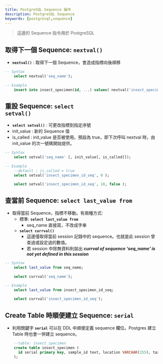 ```yaml
---
title: PostgreSQL Sequence 操作
description: PostgreSQL Sequence
keywords: [postgresql,sequence]
---
```


> 這邊的 Sequence 指令用於 PostgreSQL 

## 取得下一個 Sequence: <code>__nextval()__</code>
* <code>__nextval()__</code> : 取得下一個 Sequence，會造成指標向後順移

```sql
-- Syntax
    select nextval('seq_name');
    
-- Example
    insert into insect_specimen(id, ...) values( nextval('insect_specimen_id_seq'), ...);
```

## 重設 Sequence: <code>__select setval()__</code>
* <code>__select setval()__</code> : 可更改指標到指定序號
* init_value : 新的 Sequence 值
* is_called : init_value 是否被使用。預設為 true，即下次呼叫 nextval 時，由 init_value 的次一號碼開始提供。

```sql
-- Syntax
    select setval('seq_name' [, init_value[, is_called]]);
    
-- Example
    --default : is_called = true
    select setval('insect_specimen_id_seq', 0 ); 

    select setval('insect_specimen_id_seq', 10, false );
```

## 查當前 Sequence: <code>__select last_value from__</code>
* 取得當前 Sequence，指標不移動。有兩種方式:
    * 標準: <code>__select last_value from__</code>
        * seq_name 直接寫，不改成字串
    * <code>__select currval()__</code> 
        * 這邊僅取得當前 session 記錄中的 sequence。也就是此 session 曾查過或設定過的數值。
        * 若 session 中除無資料則拋出 ___currval of sequence 'seq_name' is not yet defined in this session___  


```sql
-- Syntax
    select last_value from seq_name;
    
    select currval('seq_name');

-- Example
    select last_value from insect_specimen_id_seq;
    
    select currval('insect_specimen_id_seq');
```

## Create Table 時順便建立 Sequence: <code>__serial__</code>
* 利用關鍵字 <code>__serial__</code> 可以在 DDL 中順便定義 sequence 欄位。Postgres 建立 Table 時也會一併建立 sequence。

```sql
    --table: insect_specimen
    create table insect_specimen (
      id serial primary key, sample_id text, location VARCHAR(255), taxonomic_rank jsonb   
    );
```